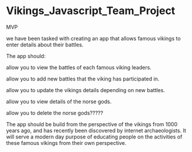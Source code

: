 # Vikings_Javascript_Team_Project
MVP

we have been tasked with creating an app that allows famous vikings to enter details about their battles.

The app should:

allow you to view the battles of each famous viking leaders.

allow you to add new battles that the viking has participated in.

allow you to update the vikings details depending on new battles.

allow you to view details of the norse gods.

allow you to delete the norse gods?????

The app should be build from the perspective of the vikings from 1000 years ago, and has recently been discovered by internet archaeologists. It will serve a modern day purpose of educating people on the activities of these famous vikings from their own perspective.
